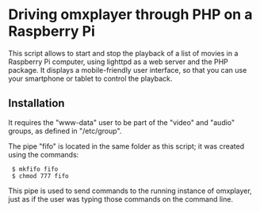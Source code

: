 Driving omxplayer through PHP on a Raspberry Pi
===============================================

This script allows to start and stop the playback of a list of movies in
a Raspberry Pi computer, using lighttpd as a web server and the PHP
package. It displays a mobile-friendly user interface, so that you can
use your smartphone or tablet to control the playback.

Installation
------------

It requires the "www-data" user to be part of the "video" and "audio"
groups, as defined in "/etc/group".

The pipe "fifo" is located in the same folder as this script; it was
created using the commands:

     $ mkfifo fifo 
     $ chmod 777 fifo

This pipe is used to send commands to the running instance of omxplayer,
just as if the user was typing those commands on the command line.

